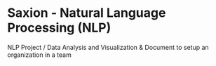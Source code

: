 # Saxion - Natural Language Processing (NLP)
NLP Project / Data Analysis and Visualization & Document to setup an organization in a team
